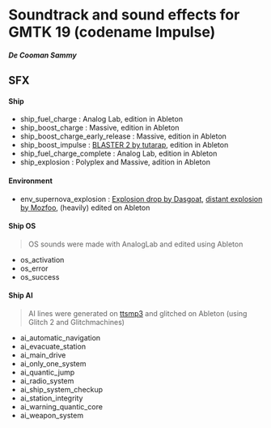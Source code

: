 # Soundtrack and sound effects for GMTK 19 (codename Impulse)
##### De Cooman Sammy

## SFX

#### Ship

* ship\_fuel\_charge : Analog Lab, edition in Ableton
* ship\_boost\_charge : Massive, edition in Ableton
* ship\_boost\_charge\_early\_release : Massive, edition in Ableton
* ship\_boost\_impulse : [BLASTER 2 by tutarap](https://freesound.org/people/tutarap/sounds/366007/), edition in Ableton
* ship\_fuel\_charge\_complete : Analog Lab, edition in Ableton
* ship\_explosion : Polyplex and Massive, adition in Ableton

#### Environment

* env\_supernova\_explosion : [Explosion drop by Dasgoat](https://freesound.org/people/Dasgoat/sounds/361592/), [distant explosion by Mozfoo](https://freesound.org/people/Mozfoo/sounds/436871/), (heavily) edited on Ableton

#### Ship OS
> OS sounds were made with AnalogLab and edited using Ableton

* os\_activation
* os\_error
* os\_success

#### Ship AI
> AI lines were generated on [ttsmp3](https://ttsmp3.com/) and glitched on Ableton (using Glitch 2 and Glitchmachines)

* ai\_automatic\_navigation
* ai\_evacuate\_station
* ai\_main\_drive
* ai\_only\_one\_system
* ai\_quantic\_jump
* ai\_radio\_system
* ai\_ship\_system\_checkup
* ai\_station\_integrity
* ai\_warning\_quantic\_core
* ai\_weapon\_system

